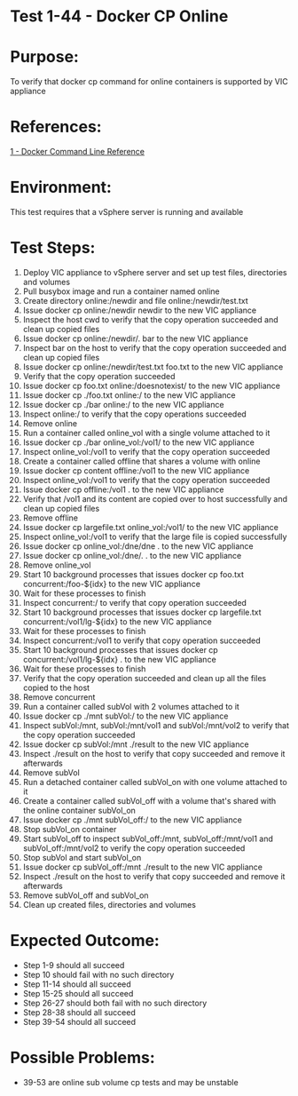Test 1-44 - Docker CP Online
=======

# Purpose:
To verify that docker cp command for online containers is supported by VIC appliance

# References:
[1 - Docker Command Line Reference](https://docs.docker.com/engine/reference/commandline/cp/)

# Environment:
This test requires that a vSphere server is running and available

# Test Steps:
1. Deploy VIC appliance to vSphere server and set up test files, directories and volumes
2. Pull busybox image and run a container named online
3. Create directory online:/newdir and file online:/newdir/test.txt
4. Issue docker cp online:/newdir newdir to the new VIC appliance
5. Inspect the host cwd to verify that the copy operation succeeded and clean up copied files
6. Issue docker cp online:/newdir/. bar to the new VIC appliance
7. Inspect bar on the host to verify that the copy operation succeeded and clean up copied files
8. Issue docker cp online:/newdir/test.txt foo.txt to the new VIC appliance
9. Verify that the copy operation succeeded
10. Issue docker cp foo.txt online:/doesnotexist/ to the new VIC appliance
11. Issue docker cp ./foo.txt online:/ to the new VIC appliance
12. Issue docker cp ./bar online:/ to the new VIC appliance
13. Inspect online:/ to verify that the copy operations succeeded
14. Remove online
15. Run a container called online_vol with a single volume attached to it
16. Issue docker cp ./bar online_vol:/vol1/ to the new VIC appliance
17. Inspect online_vol:/vol1 to verify that the copy operation succeeded
18. Create a container called offline that shares a volume with online
19. Issue docker cp content offline:/vol1 to the new VIC appliance
20. Inspect online_vol:/vol1 to verify that the copy operation succeeded
21. Issue docker cp offline:/vol1 . to the new VIC appliance
22. Verify that /vol1 and its content are copied over to host successfully and clean up copied files
23. Remove offline
24. Issue docker cp largefile.txt online_vol:/vol1/ to the new VIC appliance
25. Inspect online_vol:/vol1 to verify that the large file is copied successfully
26. Issue docker cp online_vol:/dne/dne . to the new VIC appliance
27. Issue docker cp online_vol:/dne/. . to the new VIC appliance
28. Remove online_vol
29. Start 10 background processes that issues docker cp foo.txt concurrent:/foo-${idx} to the new VIC appliance
30. Wait for these processes to finish
31. Inspect concurrent:/ to verify that copy operation succeeded
32. Start 10 background processes that issues docker cp largefile.txt concurrent:/vol1/lg-${idx} to the new VIC appliance
33. Wait for these processes to finish
34. Inspect concurrent:/vol1 to verify that copy operation succeeded
35. Start 10 background processes that issues docker cp concurrent:/vol1/lg-${idx} . to the new VIC appliance
36. Wait for these processes to finish
37. Verify that the copy operation succeeded and clean up all the files copied to the host
38. Remove concurrent
39. Run a container called subVol with 2 volumes attached to it
40. Issue docker cp ./mnt subVol:/ to the new VIC appliance
41. Inspect subVol:/mnt, subVol:/mnt/vol1 and subVol:/mnt/vol2 to verify that the copy operation succeeded
42. Issue docker cp subVol:/mnt ./result to the new VIC appliance
43. Inspect ./result on the host to verify that copy succeeded and remove it afterwards
44. Remove subVol
45. Run a detached container called subVol_on with one volume attached to it
46. Create a container called subVol_off with a volume that's shared with the online container subVol_on
47. Issue docker cp ./mnt subVol_off:/ to the new VIC appliance
48. Stop subVol_on container
49. Start subVol_off to inspect subVol_off:/mnt, subVol_off:/mnt/vol1 and subVol_off:/mnt/vol2 to verify the copy operation succeeded
50. Stop subVol and start subVol_on
51. Issue docker cp subVol_off:/mnt ./result to the new VIC appliance
52. Inspect ./result on the host to verify that copy succeeded and remove it afterwards
53. Remove subVol_off and subVol_on
54. Clean up created files, directories and volumes

# Expected Outcome:
* Step 1-9 should all succeed
* Step 10 should fail with no such directory
* Step 11-14 should all succeed
* Step 15-25 should all succeed
* Step 26-27 should both fail with no such directory
* Step 28-38 should all succeed
* Step 39-54 should all succeed

# Possible Problems:
* 39-53 are online sub volume cp tests and may be unstable